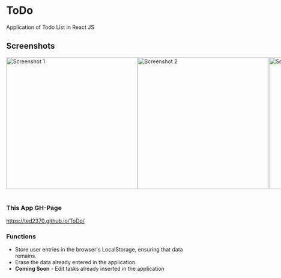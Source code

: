 # ToDo
Application of Todo List in React JS
</br>
<h2>Screenshots</h2>
<div style="display: flex; justify-content: space-around;">
  <img src="https://raw.githubusercontent.com/Ted2370/ToDo/main/screenshots/screenshot01.png" alt="Screenshot 1" height="350">
  <img src="https://raw.githubusercontent.com/Ted2370/ToDo/main/screenshots/screenshot02.png" alt="Screenshot 2" height="350">
  <img src="https://raw.githubusercontent.com/Ted2370/ToDo/main/screenshots/screenshot03.png" alt="Screenshot 3" height="350">
</div>

<br>

### This App GH-Page
https://ted2370.github.io/ToDo/

### Functions
<ul>
<li>  Store user entries in the browser's LocalStorage, ensuring that data remains. </li>
<li>  Erase the data already entered in the application. </li>
<li>  <strong>Coming Soon</strong> - Edit tasks already inserted in the application </li>

</ul>
